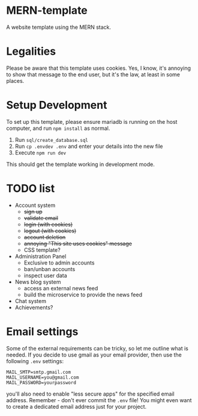 # MERN-template

A website template using the MERN stack.

# Legalities

Please be aware that this template uses cookies. Yes, I know, it's annoying to show that message to the end user, but it's the law, at least in some places.

# Setup Development

To set up this template, please ensure mariadb is running on the host computer, and run `npm install` as normal.

1. Run `sql/create_database.sql`
2. Run `cp .envdev .env` and enter your details into the new file
3. Execute `npm run dev`

This should get the template working in development mode.

# TODO list

- Account system
	- ~~sign up~~
	- ~~validate email~~
	- ~~login (with cookies)~~
	- ~~logout (with cookies)~~
	- ~~account deletion~~
	- ~~annoying "This site uses cookies" message~~
	- CSS template?
- Administration Panel
	- Exclusive to admin accounts
	- ban/unban accounts
	- inspect user data
- News blog system
	- access an external news feed
	- build the microservice to provide the news feed
- Chat system
- Achievements?

# Email settings

Some of the external requirements can be tricky, so let me outline what is needed. If you decide to use gmail as your email provider, then use the following `.env` settings:

	MAIL_SMTP=smtp.gmail.com
	MAIL_USERNAME=you@gmail.com
	MAIL_PASSWORD=yourpassword

you'll also need to enable "less secure apps" for the specified email address. Remember - don't ever commit the `.env` file! You might even want to create a dedicated email address just for your project.

